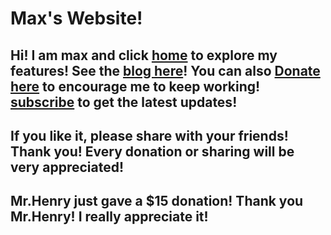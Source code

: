 # Max's Website!
## **Hi! I am max and click [home](https://qqiumax.github.io/home/) to explore my features! See the [blog here](https://qqiumax.github.io/blog/)! You can also [Donate here](https://qqiumax.github.io/donate/) to encourage me to keep working! [subscribe](https://qqiumax.github.io/subscribe/) to get the latest updates!**
## **If you like it, please share with your friends! Thank you! Every donation or sharing will be very appreciated!** 
## Mr.Henry just gave a $15 donation! Thank you Mr.Henry! I really appreciate it!
